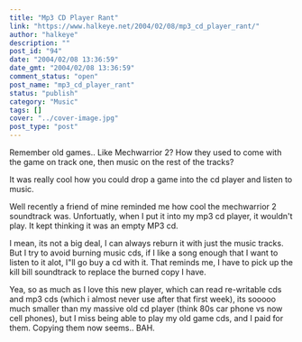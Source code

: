 ```yaml
---
title: "Mp3 CD Player Rant"
link: "https://www.halkeye.net/2004/02/08/mp3_cd_player_rant/"
author: "halkeye"
description: ""
post_id: "94"
date: "2004/02/08 13:36:59"
date_gmt: "2004/02/08 13:36:59"
comment_status: "open"
post_name: "mp3_cd_player_rant"
status: "publish"
category: "Music"
tags: []
cover: "../cover-image.jpg"
post_type: "post"
---
```


Remember old games.. Like Mechwarrior 2? How they used to come with the game on track one, then music on the rest of the tracks?

It was really cool how you could drop a game into the cd player and listen to music.

Well recently a friend of mine reminded me how cool the mechwarrior 2 soundtrack was. Unfortuatly, when I put it into my mp3 cd player, it wouldn't play. It kept thinking it was an empty MP3 cd.

I mean, its not a big deal, I can always reburn it with just the music tracks. But I try to avoid burning music cds, if I like a song enough that I want to listen to it alot, I"ll go buy a cd with it. That reminds me, I have to pick up the kill bill soundtrack to replace the burned copy I have.

Yea, so as much as I love this new player, which can read re-writable cds and mp3 cds (which i almost never use after that first week), its sooooo much smaller than my massive old cd player (think 80s car phone vs now cell phones), but I miss being able to play my old game cds, and I paid for them. Copying them now seems.. BAH.